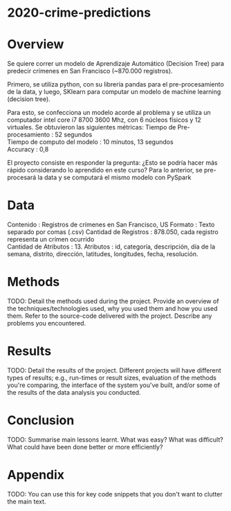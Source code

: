 # 2020-crime-predictions

# Overview
Se quiere correr un modelo de Aprendizaje Automático (Decision Tree) para predecir crímenes en San Francisco (~870.000 registros).

Primero, se utiliza python, con su librería pandas para el pre-procesamiento de la data, y luego, SKlearn para computar un modelo de machine learning (decision tree). 

Para esto, se confecciona un modelo acorde al problema y se utiliza un computador intel core i7 8700 3600 Mhz, con 6 núcleos físicos y 12 virtuales. Se obtuvieron las siguientes métricas:
Tiempo de Pre-procesamiento    : 52 segundos <br>
Tiempo de computo del modelo   : 10 minutos, 13 segundos <br>
Accuracy                       : 0,8 <br>

El proyecto consiste en responder la pregunta: ¿Esto se podría hacer más rápido considerando lo aprendido en este curso?
Para lo anterior, se pre-procesará la data y se computará el mismo modelo con PySpark

# Data
Contenido                        : Registros de crímenes en San Francisco, US
Formato                          : Texto separado por comas (.csv) 
Cantidad de Registros            : 878.050, cada registro representa un crímen ocurrido      
Cantidad de Atributos            : 13. 
Atributos                        : id, categoría, descripción, día de la semana, distrito, dirección, latitudes, longitudes, fecha, resolución.

# Methods
TODO: Detail the methods used during the project. Provide an overview of the techniques/technologies used, why you used them and how you used them. Refer to the source-code delivered with the project. Describe any problems you encountered.

# Results
TODO: Detail the results of the project. Different projects will have different types of results; e.g., run-times or result sizes, evaluation of the methods you're comparing, the interface of the system you've built, and/or some of the results of the data analysis you conducted.

# Conclusion
TODO: Summarise main lessons learnt. What was easy? What was difficult? What could have been done better or more efficiently?

# Appendix
TODO: You can use this for key code snippets that you don't want to clutter the main text.
